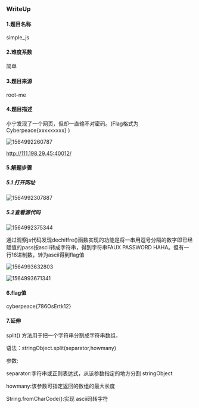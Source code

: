 ### WriteUp

#### 1.题目名称

simple_js

#### 2.难度系数

简单

#### 3.题目来源

root-me

#### 4.题目描述

小宁发现了一个网页，但却一直输不对密码。(Flag格式为 Cyberpeace{xxxxxxxxx} )

![1564992260787](C:\Users\Administrator\Desktop\07-20190805-simple_js\WriteUp\images\1564992260787.png)

http://111.198.29.45:40012/

#### 5.解题步骤

##### 	5.1 打开网址

![1564992307887](C:\Users\Administrator\Desktop\07-20190805-simple_js\WriteUp\images\1564992307887.png)

##### 		5.2查看源代码

![1564992375344](C:\Users\Administrator\Desktop\07-20190805-simple_js\WriteUp\images\1564992375344.png)

通过观察js代码发现dechiffre()函数实现的功能是将一串用逗号分隔的数字即已经赋值的pass按ascii转成字符串，得到字符串FAUX PASSWORD HAHA。但有一行16进制数，转为ascii得到flag值

![1564993632803](C:\Users\Administrator\Desktop\07-20190805-simple_js\WriteUp\images\1564993632803.png)

![1564993671341](C:\Users\Administrator\Desktop\07-20190805-simple_js\WriteUp\images\1564993671341.png)

#### 6.flag值

cyberpeace{786OsErtk12}

#### 7.延伸

split() 方法用于把一个字符串分割成字符串数组。

语法：stringObject.split(separator,howmany)

参数:

separator:字符串或正则表达式，从该参数指定的地方分割 stringObject

howmany:该参数可指定返回的数组的最大长度

String.fromCharCode():实现 ascii码转字符